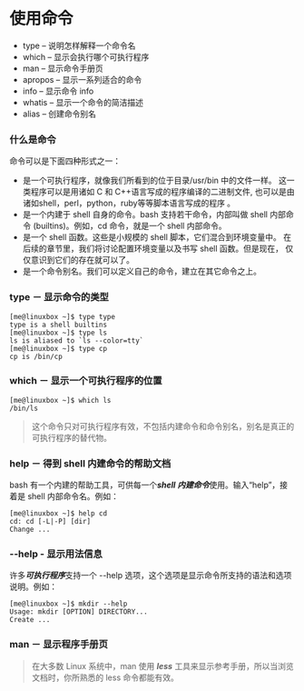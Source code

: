 # 使用命令

* type – 说明怎样解释一个命令名
* which – 显示会执行哪个可执行程序
* man – 显示命令手册页
* apropos – 显示一系列适合的命令
* info – 显示命令 info
* whatis – 显示一个命令的简洁描述
* alias – 创建命令别名

### 什么是命令

命令可以是下面四种形式之一：

* 是一个可执行程序，就像我们所看到的位于目录/usr/bin 中的文件一样。 这一类程序可以是用诸如 C 和 C++语言写成的程序编译的二进制文件, 也可以是由诸如shell，perl，python，ruby等等脚本语言写成的程序 。
* 是一个内建于 shell 自身的命令。bash 支持若干命令，内部叫做 shell 内部命令 (builtins)。例如，cd 命令，就是一个 shell 内部命令。
* 是一个 shell 函数。这些是小规模的 shell 脚本，它们混合到环境变量中。 在后续的章节里，我们将讨论配置环境变量以及书写 shell 函数。但是现在， 仅仅意识到它们的存在就可以了。
* 是一个命令别名。我们可以定义自己的命令，建立在其它命令之上。

### type － 显示命令的类型

    [me@linuxbox ~]$ type type
    type is a shell builtins
    [me@linuxbox ~]$ type ls
    ls is aliased to `ls --color=tty`
    [me@linuxbox ~]$ type cp
    cp is /bin/cp

### which － 显示一个可执行程序的位置

    [me@linuxbox ~]$ which ls
    /bin/ls

> 这个命令只对可执行程序有效，不包括内建命令和命令别名，别名是真正的可执行程序的替代物。

### help － 得到 shell 内建命令的帮助文档

bash 有一个内建的帮助工具，可供每一个***shell 内建命令***使用。输入“help”，接着是 shell 内部命令名。例如：

    [me@linuxbox ~]$ help cd
    cd: cd [-L|-P] [dir]
    Change ...

### --help - 显示用法信息

许多***可执行程序***支持一个 --help 选项，这个选项是显示命令所支持的语法和选项说明。例如：

    [me@linuxbox ~]$ mkdir --help
    Usage: mkdir [OPTION] DIRECTORY...
    Create ...

### man － 显示程序手册页

> 在大多数 Linux 系统中，man 使用 ***less*** 工具来显示参考手册，所以当浏览文档时，你所熟悉的 less 命令都能有效。






